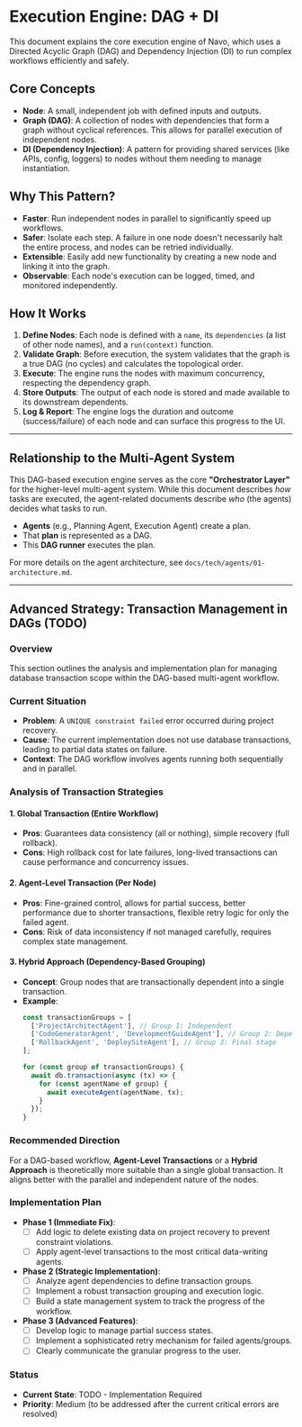 # Execution Engine: DAG + DI

This document explains the core execution engine of Navo, which uses a Directed Acyclic Graph (DAG) and Dependency Injection (DI) to run complex workflows efficiently and safely.

## Core Concepts

- **Node**: A small, independent job with defined inputs and outputs.
- **Graph (DAG)**: A collection of nodes with dependencies that form a graph without cyclical references. This allows for parallel execution of independent nodes.
- **DI (Dependency Injection)**: A pattern for providing shared services (like APIs, config, loggers) to nodes without them needing to manage instantiation.

## Why This Pattern?

- **Faster**: Run independent nodes in parallel to significantly speed up workflows.
- **Safer**: Isolate each step. A failure in one node doesn't necessarily halt the entire process, and nodes can be retried individually.
- **Extensible**: Easily add new functionality by creating a new node and linking it into the graph.
- **Observable**: Each node's execution can be logged, timed, and monitored independently.

## How It Works

1.  **Define Nodes**: Each node is defined with a `name`, its `dependencies` (a list of other node names), and a `run(context)` function.
2.  **Validate Graph**: Before execution, the system validates that the graph is a true DAG (no cycles) and calculates the topological order.
3.  **Execute**: The engine runs the nodes with maximum concurrency, respecting the dependency graph.
4.  **Store Outputs**: The output of each node is stored and made available to its downstream dependents.
5.  **Log & Report**: The engine logs the duration and outcome (success/failure) of each node and can surface this progress to the UI.

---

## Relationship to the Multi-Agent System

This DAG-based execution engine serves as the core **"Orchestrator Layer"** for the higher-level multi-agent system. While this document describes _how_ tasks are executed, the agent-related documents describe _who_ (the agents) decides what tasks to run.

- **Agents** (e.g., Planning Agent, Execution Agent) create a plan.
- That **plan** is represented as a DAG.
- This **DAG runner** executes the plan.

For more details on the agent architecture, see `docs/tech/agents/01-architecture.md`.

---

## Advanced Strategy: Transaction Management in DAGs (TODO)

### Overview

This section outlines the analysis and implementation plan for managing database transaction scope within the DAG-based multi-agent workflow.

### Current Situation

- **Problem**: A `UNIQUE constraint failed` error occurred during project recovery.
- **Cause**: The current implementation does not use database transactions, leading to partial data states on failure.
- **Context**: The DAG workflow involves agents running both sequentially and in parallel.

### Analysis of Transaction Strategies

#### 1. Global Transaction (Entire Workflow)
- **Pros**: Guarantees data consistency (all or nothing), simple recovery (full rollback).
- **Cons**: High rollback cost for late failures, long-lived transactions can cause performance and concurrency issues.

#### 2. Agent-Level Transaction (Per Node)
- **Pros**: Fine-grained control, allows for partial success, better performance due to shorter transactions, flexible retry logic for only the failed agent.
- **Cons**: Risk of data inconsistency if not managed carefully, requires complex state management.

#### 3. Hybrid Approach (Dependency-Based Grouping)
- **Concept**: Group nodes that are transactionally dependent into a single transaction.
- **Example**:
  ```typescript
  const transactionGroups = [
    ['ProjectArchitectAgent'], // Group 1: Independent
    ['CodeGeneratorAgent', 'DevelopmentGuideAgent'], // Group 2: Depends on Group 1
    ['RollbackAgent', 'DeploySiteAgent'], // Group 3: Final stage
  ];

  for (const group of transactionGroups) {
    await db.transaction(async (tx) => {
      for (const agentName of group) {
        await executeAgent(agentName, tx);
      }
    });
  }
  ```

### Recommended Direction

For a DAG-based workflow, **Agent-Level Transactions** or a **Hybrid Approach** is theoretically more suitable than a single global transaction. It aligns better with the parallel and independent nature of the nodes.

### Implementation Plan

-   **Phase 1 (Immediate Fix)**:
    -   [ ] Add logic to delete existing data on project recovery to prevent constraint violations.
    -   [ ] Apply agent-level transactions to the most critical data-writing agents.
-   **Phase 2 (Strategic Implementation)**:
    -   [ ] Analyze agent dependencies to define transaction groups.
    -   [ ] Implement a robust transaction grouping and execution logic.
    -   [ ] Build a state management system to track the progress of the workflow.
-   **Phase 3 (Advanced Features)**:
    -   [ ] Develop logic to manage partial success states.
    -   [ ] Implement a sophisticated retry mechanism for failed agents/groups.
    -   [ ] Clearly communicate the granular progress to the user.

### Status

-   **Current State**: TODO - Implementation Required
-   **Priority**: Medium (to be addressed after the current critical errors are resolved)
